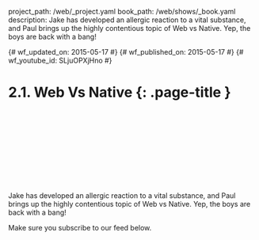 project_path: /web/_project.yaml
book_path: /web/shows/_book.yaml
description: Jake has developed an allergic reaction to a vital substance, and Paul brings up the highly contentious topic of Web vs Native. Yep, the boys are back with a bang!

{# wf_updated_on: 2015-05-17 #}
{# wf_published_on: 2015-05-17 #}
{# wf_youtube_id: SLjuOPXjHno #}

# 2.1. Web Vs Native {: .page-title }


<div class="video-wrapper">
  <iframe class="devsite-embedded-youtube-video" data-video-id="SLjuOPXjHno"
          data-autohide="1" data-showinfo="0" frameborder="0" allowfullscreen>
  </iframe>
</div>


Jake has developed an allergic reaction to a vital substance, and Paul brings up the highly contentious topic of Web vs Native. Yep, the boys are back with a bang!

Make sure you subscribe to our feed below.

